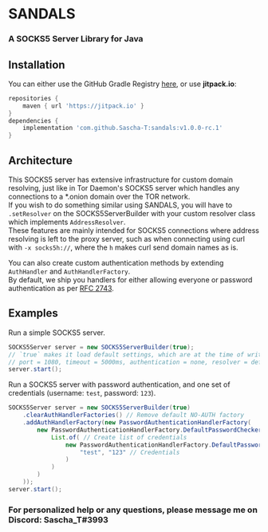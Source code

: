 # SANDALS

### A SOCKS5 Server Library for Java

## Installation
You can either use the GitHub Gradle Registry [here](https://github.com/Sascha-T/sandals/packages), or use **jitpack.io**:
```gradle
repositories {
    maven { url 'https://jitpack.io' }
}
dependencies {
    implementation 'com.github.Sascha-T:sandals:v1.0.0-rc.1'
}
```


## Architecture
This SOCKS5 server has extensive infrastructure for custom domain resolving, just like in Tor Daemon's SOCKS5 server which handles any connections to a *.onion domain over the TOR network. \
If you wish to do something similar using SANDALS, you will have to `.setResolver` on the SOCKS5ServerBuilder with your custom resolver class which implements `AddressResolver`. \
These features are mainly intended for SOCKS5 connections where address resolving is left to the proxy server, such as when connecting using curl with `-x socks5h://`, where the `h` makes curl send domain names as is.


You can also create custom authentication methods by extending `AuthHandler` and `AuthHandlerFactory`. \
By default, we ship you handlers for either allowing everyone or password authentication as per [RFC 2743](https://tools.ietf.org/html/rfc2743).

## Examples

Run a simple SOCKS5 server.
```java
SOCKS5Server server = new SOCKS5ServerBuilder(true);
// `true` makes it load default settings, which are at the time of writing:
// port = 1080, timeout = 5000ms, authentication = none, resolver = default
server.start();
```

Run a SOCKS5 server with password authentication, and one set of credentials (username: `test`, password: `123`).
```java
SOCKS5Server server = new SOCKS5ServerBuilder(true)
    .clearAuthHandlerFactories() // Remove default NO-AUTH factory
    .addAuthHandlerFactory(new PasswordAuthenticationHandlerFactory(
        new PasswordAuthenticationHandlerFactory.DefaultPasswordChecker( // Create password checker (Can be customized too, for example, to retrieve credentials from a database, or to compare passwords using hashes)
            List.of( // Create list of credentials
                new PasswordAuthenticationHandlerFactory.DefaultPasswordChecker.PasswordEntry(
                    "test", "123" // Credentials
                )
            )
        )
    ));
server.start();
```

### For personalized help or any questions, please message me on Discord: Sascha_T#3993
